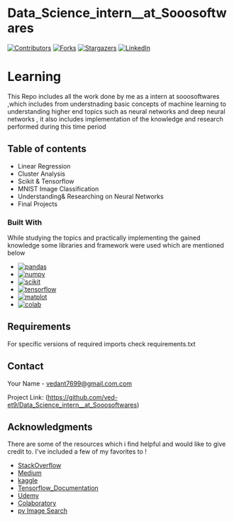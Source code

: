 # Data_Science_intern__at_Sooosoftwares
[![Contributors][contributors-shield]][contributors-url]
[![Forks][forks-shield]][forks-url]
[![Stargazers][stars-shield]][stars-url]
[![LinkedIn][linkedin-shield]][linkedin-url]

# Learning

This Repo includes all the work done by me as a intern at sooosoftwares ,which includes from understnading basic concepts of machine learning to understanding higher end topics such as neural networks and deep neural networks , it also includes implementation of the knowledge and research performed during this time period
## Table of contents 

- Linear Regression
- Cluster Analysis
- Scikit & Tensorflow
- MNIST Image Classification
- Understanding& Researching on Neural Networks
- Final Projects

### Built With

While studying the topics  and practically implementing the gained knowledge some   libraries and framework were used which are mentioned below

* [![pandas][pandas.js]][pandas-url]
* [![numpy][numpy.js]][numpy-url]
* [![scikit][scikit.js]][scikit-url]
* [![tensorflow][tensorflow.io]][tensorflow-url]
* [![matplot][matplot.dev]][matplot-url]
* [![colab][keras.dev]][keras-url]


## Requirements 

For specific versions of required imports check requirements.txt




## Contact

Your Name - vedant7699@gmail.com.com

Project Link: (https://github.com/ved-et9/Data_Science_intern__at_Sooosoftwares)







## Acknowledgments

There are some of the resources which i find helpful and would like to give credit to. I've included a few of my favorites to !


* [StackOverflow](https://stackoverflow.com/)
* [Medium](https://medium.com/)
* [kaggle](https://www.kaggle.com/)
* [Tensorflow_Documentation](https://www.tensorflow.org/api_docs)
* [Udemy](https://www.udemy.com/?gclid=CjwKCAjwyqWkBhBMEiwAp2yUFr2vGw672rguwQB44r7kezKnvNg3lU0tF9OKweYfyZc9SAq0OS4fUxoC2IYQAvD_BwE)
* [Colaboratory](https://colab.research.google.com/?utm_source=scs-index)
* [py Image Search](https://pyimagesearch.com/)


[contributors-shield]: https://img.shields.io/github/contributors/othneildrew/Best-README-Template.svg?style=for-the-badge
[contributors-url]: https://github.com/ved-et9/Data_Science_intern__at_Sooosoftwares/graphs/contributors
[forks-shield]: https://img.shields.io/github/forks/othneildrew/Best-README-Template.svg?style=for-the-badge
[forks-url]: https://github.com/ved-et9/Data_Science_intern__at_Sooosoftwares/forks
[stars-shield]: https://img.shields.io/github/stars/othneildrew/Best-README-Template.svg?style=for-the-badge
[stars-url]: https://github.com/ved-et9/Data_Science_intern__at_Sooosoftwares/stargazers
[linkedin-shield]: https://img.shields.io/badge/-LinkedIn-black.svg?style=for-the-badge&logo=linkedin&colorB=555
[linkedin-url]: https://www.linkedin.com/in/vedant-singh-13774b225/






[pandas.js]: https://pandas.pydata.org/static/img/pandas.svg
[pandas-url]: https://pandas.pydata.org/
[numpy.js]: https://numpy.org/doc/stable/_static/numpylogo.svg
[numpy-url]: https://numpy.org/
[scikit.js]: https://scikit-learn.org/stable/_static/scikit-learn-logo-small.png
[scikit-url]: https://scikit-learn.org/stable/
[tensorflow.io]: https://www.gstatic.com/devrel-devsite/prod/vd261db5395fbcde659314ae58be50b2e56876271e1a672f069cc1e37ad6c3a79/tensorflow/images/lockup.svg
[tensorflow-url]: https://www.tensorflow.org/
[matplot.dev]: https://matplotlib.org/_static/logo_dark.svg
[matplot-url]: https://matplotlib.org/
[keras.dev]: https://keras.io/img/logo-small.png
[keras-url]: https://keras.io/api/
